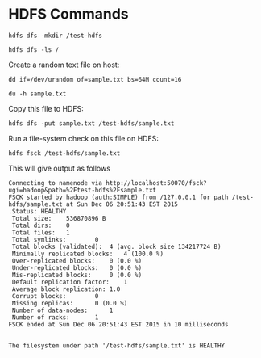 HDFS Commands
============

```
hdfs dfs -mkdir /test-hdfs

hdfs dfs -ls /
```


Create a random text file on host:

```
dd if=/dev/urandom of=sample.txt bs=64M count=16

du -h sample.txt
```

Copy this file to HDFS:
```
hdfs dfs -put sample.txt /test-hdfs/sample.txt
```

Run a file-system check on this file on HDFS:
```
hdfs fsck /test-hdfs/sample.txt
```

This will give output as follows
```
Connecting to namenode via http://localhost:50070/fsck?ugi=hadoop&path=%2Ftest-hdfs%2Fsample.txt
FSCK started by hadoop (auth:SIMPLE) from /127.0.0.1 for path /test-hdfs/sample.txt at Sun Dec 06 20:51:43 EST 2015
.Status: HEALTHY
 Total size:	536870896 B
 Total dirs:	0
 Total files:	1
 Total symlinks:		0
 Total blocks (validated):	4 (avg. block size 134217724 B)
 Minimally replicated blocks:	4 (100.0 %)
 Over-replicated blocks:	0 (0.0 %)
 Under-replicated blocks:	0 (0.0 %)
 Mis-replicated blocks:		0 (0.0 %)
 Default replication factor:	1
 Average block replication:	1.0
 Corrupt blocks:		0
 Missing replicas:		0 (0.0 %)
 Number of data-nodes:		1
 Number of racks:		1
FSCK ended at Sun Dec 06 20:51:43 EST 2015 in 10 milliseconds


The filesystem under path '/test-hdfs/sample.txt' is HEALTHY
```
